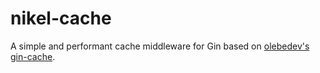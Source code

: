 # nikel-cache

A simple and performant cache middleware for Gin based on [olebedev's gin-cache](https://github.com/olebedev/gin-cache).

